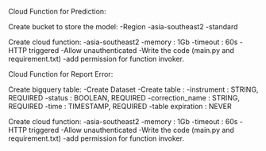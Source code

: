 Cloud Function for Prediction:

Create bucket to store the model:
-Region
-asia-southeast2
-standard

Create cloud function:
-asia-southeast2
-memory : 1Gb
-timeout : 60s
-HTTP triggered
-Allow unauthenticated
-Write the code (main.py and requirement.txt)
-add permission for function invoker.

Cloud Function for Report Error:

Create bigquery table:
-Create Dataset
-Create table :
-instrument : STRING, REQUIRED
-status : BOOLEAN, REQUIRED
-correction_name : STRING, REQUIRED
-time : TIMESTAMP, REQUIRED
-table expiration : NEVER

Create cloud function:
-asia-southeast2
-memory : 1Gb
-timeout : 60s
-HTTP triggered
-Allow unauthenticated
-Write the code (main.py and requirement.txt)
-add permission for function invoker.
